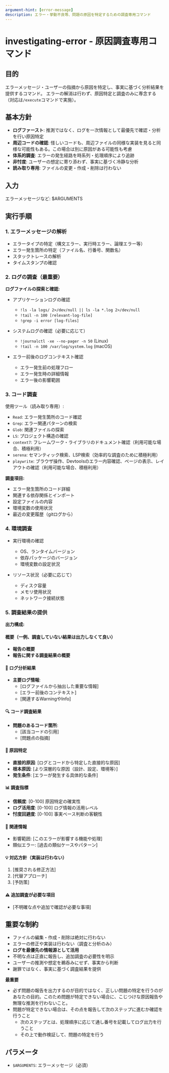 ```yaml
---
argument-hint: [error-message]
description: エラー・挙動不良等、問題の原因を特定するための調査専用コマンド
---
```


# investigating-error - 原因調査専用コマンド

## 目的

エラーメッセージ・ユーザーの指摘から原因を特定し、事実に基づく分析結果を提供するコマンド。
エラーの解消は行わず、原因特定と調査のみに専念する（対応は`/execute`コマンドで実施）。

## 基本方針

- **ログファースト**: 推測ではなく、ログを一次情報として最優先で確認・分析を行い原因特定
- **周辺コードの確認**: 怪しいコードも、周辺ファイルの同様な実装を見ると同様な可能性もある。この場合は別に原因がある可能性も考慮
- **体系的調査**: エラーの発生経路を時系列・処理順序により追跡
- **非忖度**: ユーザーの想定に寄り添わず、事実に基づく冷静な分析
- **読み取り専用**: ファイルの変更・作成・削除は行わない

## 入力

エラーメッセージなど: $ARGUMENTS

## 実行手順

### 1. エラーメッセージの解析

- エラータイプの特定（構文エラー、実行時エラー、論理エラー等）
- エラー発生箇所の特定（ファイル名、行番号、関数名）
- スタックトレースの解析
- タイムスタンプの確認

### 2. ログの調査（最重要）

**ログファイルの探索と確認:**

- アプリケーションログの確認
  - `!ls -la logs/ 2>/dev/null || ls -la *.log 2>/dev/null`
  - `!tail -n 100 [relevant-log-file]`
  - `!grep -i error [log-files]`

- システムログの確認（必要に応じて）
  - `!journalctl -xe --no-pager -n 50` (Linux)
  - `!tail -n 100 /var/log/system.log` (macOS)

- エラー前後のログコンテキスト確認
  - エラー発生前の処理フロー
  - エラー発生時の詳細情報
  - エラー後の影響範囲

### 3. コード調査

使用ツール（読み取り専用）:

- `Read`: エラー発生箇所のコード確認
- `Grep`: エラー関連パターンの検索
- `Glob`: 関連ファイルの探索
- `LS`: プロジェクト構造の確認
- `context7`: フレームワーク・ライブラリのドキュメント確認（利用可能な場合、積極利用）
- `serena`: セマンティック検索、LSP検索（効率的な調査のために積極利用）
- `playwrite`: ブラウザ操作、Devtoolsのエラー内容確認、ページの表示、レイアウトの確認（利用可能な場合、積極利用）

**調査項目:**

- エラー発生箇所のコード詳細
- 関連する依存関係とインポート
- 設定ファイルの内容
- 環境変数の使用状況
- 最近の変更履歴（gitログから）

### 4. 環境調査

- 実行環境の確認
  - OS、ランタイムバージョン
  - 依存パッケージのバージョン
  - 環境変数の設定状況

- リソース状況（必要に応じて）
  - ディスク容量
  - メモリ使用状況
  - ネットワーク接続状態

### 5. 調査結果の提供

**出力構成:**

#### 概要（一例、調査していない結果は出力しなくて良い）

- **報告の概要**
- **報告に関する調査結果の概要**

#### 📝 ログ分析結果

- **主要ログ情報**:
  - [ログファイルから抽出した重要な情報]
  - [エラー前後のコンテキスト]
  - [関連するWarningやInfo]

#### 🔍 コード調査結果

- **問題のあるコード箇所**:
  - [該当コードの引用]
  - [問題点の指摘]

#### 🎯 原因特定

- **直接的原因**: [ログとコードから特定した直接的な原因]
- **根本原因**: [より深層的な原因（設計、設定、環境等）]
- **発生条件**: [エラーが発生する具体的な条件]

#### 📊 調査指標

- **信頼度**: [0-100] 原因特定の確実性
- **ログ活用度**: [0-100] ログ情報の活用レベル
- **忖度回避度**: [0-100] 事実ベース判断の客観性

#### 🔗 関連情報

- 影響範囲: [このエラーが影響する機能や処理]
- 類似エラー: [過去の類似ケースやパターン]

#### 💡 対応方針（実装は行わない）

1. [推奨される修正方法]
2. [代替アプローチ]
3. [予防策]

#### ⚠️ 追加調査が必要な項目

- [不明確な点や追加で確認が必要な事項]

## 重要な制約

- ファイルの編集・作成・削除は絶対に行わない
- エラーの修正や実装は行わない（調査と分析のみ）
- **ログを最優先の情報源として活用**
- 不明な点は正直に報告し、追加調査の必要性を明示
- ユーザーの推測や想定を鵜呑みにせず、事実から判断
- 謝罪ではなく、事実に基づく調査結果を提供

**最重要**

- 必ず問題の報告を出力するのが目的ではなく、正しい問題の特定を行うのがあなたの目的。このため問題が特定できない場合に、こじつけな原因報告や無理な推測を行わないこと。
- 問題が特定できない場合は、その点を報告して次のステップに進むか確認を行うこと
  - 次のステップとは、処理順序に応じて通し番号を記載してログ出力を行うこと
  - その上で動作検証して、問題の特定を行う

## パラメータ

- `$ARGUMENTS`: エラーメッセージ（必須）
